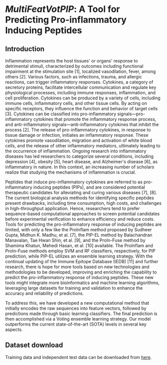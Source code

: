 # *MultiFeatVotPIP*: A Tool for Predicting Pro-inflammatory Inducing Peptides

## Introduction

Inflammation represents the host tissues' or organs' response to detrimental stimuli, characterized by outcomes including functional impairment at the stimulation site [1], localized vasodilation, fever, among others [2]. Various factors, such as infections, trauma, and allergic reactions, can trigger inflammatory responses. Cytokines, a category of secretory proteins, facilitate intercellular communication and regulate key physiological processes, including immune responses, inflammation, and cell proliferation. Cytokines can be produced by a variety of cells, including immune cells, inflammatory cells, and other tissue cells. By acting on specific receptors, they influence the function and behavior of target cells [3]. Cytokines can be classified into pro-inflammatory signals—pro-inflammatory cytokines that promote the inflammatory response process, and anti-inflammatory signals—anti-inflammatory cytokines that inhibit the process [2]. The release of pro-inflammatory cytokines, in response to tissue damage or infection, initiates an inflammatory response. These cytokines promote vasodilation, migration and activation of white blood cells, and the release of other inflammatory mediators, ultimately leading to the occurrence of inflammation. Ongoing research into inflammatory diseases has led researchers to categorize several conditions, including depression [4], obesity [5], heart disease, and Alzheimer's disease [6], as inflammatory in nature. In this context, an increasing number of scholars realize that studying the mechanisms of inflammation is crucial.

Peptides that induce pro-inflammatory cytokines are referred to as pro-inflammatory inducing peptides (PIPs), and are considered potential therapeutic candidates for alleviating and curing various diseases [7], [8]. The current biological analysis methods for identifying specific peptides present drawbacks, including time consumption, high costs, and challenges in high-throughput application. Hence, researchers tend to prefer sequence-based computational approaches to screen potential candidates before experimental verification to enhance efficiency and reduce costs. Tools for predicting the pro-inflammatory response of inducing peptides are limited, with only a few like the ProInflam method proposed by Sudheer Gupta, Midhun K. Madhu, et al. [7], the PIP-EL method by Balachandran Manavalan, Tae Hwan Shin, et al. [9], and the ProIn-Fuse method by Shamima Khatun, Mehedi Hasan, et al. [10] available. The ProInflam and ProIn-Fuse methods employ SVM and RF classifiers, respectively, for PIP prediction, while PIP-EL utilizes an ensemble learning strategy. With the continual updating of the Immune Epitope Database (IEDB) [11] and further research, there is hope for more tools based on new technologies and methodologies to be developed, improving and enriching the capability to predict the pro-inflammatory response of inducing peptides. These new tools might integrate more bioinformatics and machine learning algorithms, leveraging large datasets for training and validation to enhance the accuracy and reliability of predictions.

To address this, we have developed a new computational method that initially encodes the raw sequences into feature vectors, followed by predictions made through basic learning classifiers. The final prediction is then accomplished via a Voting ensemble learning strategy. Our model outperforms the current state-of-the-art (SOTA) levels in several key aspects.

## Dataset download

Training data and independent test data can be downloaded from [here](https://github.com/Superzchen/iLearnPlus/blob/main/data/Lysine_crotonylation.txt ).
